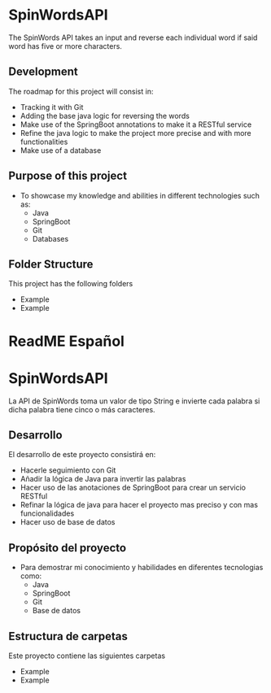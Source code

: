 # SpinWordsAPI
The SpinWords API takes an input and reverse each individual word if said word has five or more characters.

## Development
The roadmap for this project will consist in:
+ Tracking it with Git
+ Adding the base java logic for reversing the words
+ Make use of the SpringBoot annotations to make it a RESTful service
+ Refine the java logic to make the project more precise and with more functionalities
+ Make use of a database

## Purpose of this project

+ To showcase my knowledge and abilities in different technologies such as:
    + Java
    - SpringBoot
    + Git
    - Databases

## Folder Structure
This project has the following folders
* Example
* Example

# ReadME Español

# SpinWordsAPI
La API de SpinWords toma un valor de tipo String e invierte cada palabra si dicha palabra tiene cinco o más caracteres.

## Desarrollo
El desarrollo de este proyecto consistirá en:
+ Hacerle seguimiento con Git
+ Añadir la lógica de Java para invertir las palabras
+ Hacer uso de las anotaciones de SpringBoot para crear un servicio RESTful
+ Refinar la lógica de java para hacer el proyecto mas preciso y con mas funcionalidades
+ Hacer uso de base de datos

## Propósito del proyecto

+ Para demostrar mi conocimiento y habilidades en diferentes tecnologias como:
    + Java
    - SpringBoot
    + Git
    - Base de datos

## Estructura de carpetas
Este proyecto contiene las siguientes carpetas
* Example
* Example 

